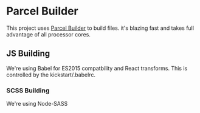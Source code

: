 # Parcel Builder

This project uses [Parcel Builder](https://parceljs.org/) to build files. it's blazing fast and takes full advantage of all processor cores.

## JS Building

We're using Babel for ES2015 compatbility and React transforms. This is controlled by the kickstart/.babelrc.

### SCSS Building

We're using Node-SASS
